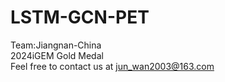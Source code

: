 # LSTM-GCN-PET
Team:Jiangnan-China  
2024iGEM Gold Medal  
Feel free to contact us at jun_wan2003@163.com
